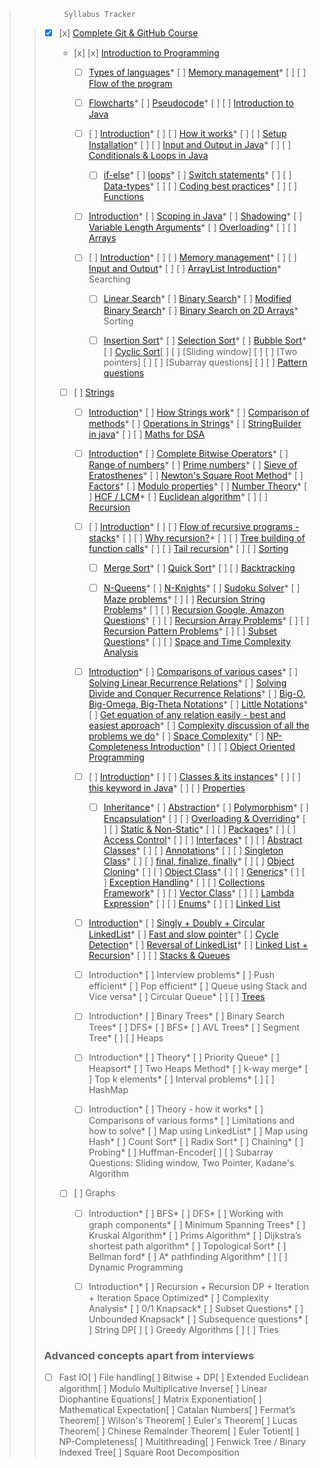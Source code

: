 > ```
>           Syllabus Tracker
> ```
> 
> > * [x] 
> >   [x]   [Complete Git & GitHub Course](https://youtu.be/apGV9Kg7ics)
> >   * [x] 
> >     [x]   [Introduction to Programming](https://youtu.be/wn49bJOYAZM)
> >     
> >     * [ ]   [Types of languages](https://youtu.be/wn49bJOYAZM?t=171)* [ ]   [Memory management](https://youtu.be/wn49bJOYAZM?t=1488)* [ ] 
> >     [ ]   [Flow of the program](https://youtu.be/lhELGQAV4gg)
> >     
> >     * [ ]   [Flowcharts](https://youtu.be/lhELGQAV4gg)* [ ]   [Pseudocode](https://youtu.be/lhELGQAV4gg?t=715)* [ ] 
> >     [ ]   [Introduction to Java](https://youtu.be/4EP8YzcN0hQ)
> >     
> >     * [ ] 
> >       [ ]   [Introduction](https://youtu.be/4EP8YzcN0hQ)* [ ] 
> >       [ ]   [How it works](https://youtu.be/4EP8YzcN0hQ?t=93)* [ ] 
> >       [ ]   [Setup Installation](https://youtu.be/4EP8YzcN0hQ?t=1486)* [ ] 
> >       [ ]   [Input and Output in Java](https://youtu.be/TAtrPoaJ7gc)* [ ] 
> >       [ ]   [Conditionals & Loops in Java](https://youtu.be/ldYLYRNaucM?t=88)
> >       
> >       * [ ]   [if-else](https://youtu.be/ldYLYRNaucM?t=88)* [ ]   [loops](https://youtu.be/ldYLYRNaucM?t=440)* [ ]   [Switch statements](https://youtu.be/mA23x39DjbI)* [ ] 
> >       [ ]   [Data-types](https://youtu.be/TAtrPoaJ7gc?t=2800)* [ ] 
> >       [ ]   [Coding best practices](https://youtu.be/waGfV-IoOt8)* [ ] 
> >     [ ]   [Functions](https://youtu.be/vvanI8NRlSI)
> >     
> >     * [ ]   [Introduction](https://youtu.be/vvanI8NRlSI)* [ ]   [Scoping in Java](https://youtu.be/vvanI8NRlSI?t=2801)* [ ]   [Shadowing](https://youtu.be/vvanI8NRlSI?t=3584)* [ ]   [Variable Length Arguments](https://youtu.be/vvanI8NRlSI?t=4013)* [ ]   [Overloading](https://youtu.be/vvanI8NRlSI?t=4327)* [ ] 
> >     [ ]   [Arrays](https://youtu.be/n60Dn0UsbEk)
> >     
> >     * [ ] 
> >       [ ]   [Introduction](https://youtu.be/n60Dn0UsbEk)* [ ] 
> >       [ ]   [Memory management](https://youtu.be/n60Dn0UsbEk?t=632)* [ ] 
> >       [ ]   [Input and Output](https://youtu.be/n60Dn0UsbEk?t=1675)* [ ] 
> >       [ ]   [ArrayList Introduction](https://youtu.be/n60Dn0UsbEk?t=4868)* Searching
> >       
> >       * [ ]   [Linear Search](https://youtu.be/_HRA37X8N_Q)* [ ]   [Binary Search](https://youtu.be/f6UU7V3szVw)* [ ]   [Modified Binary Search](https://youtu.be/f6UU7V3szVw?t=2508)* [ ]   [Binary Search on 2D Arrays](https://www.youtube.com/watch?v=enI_KyGLYPo)* Sorting
> >       
> >       * [ ]   [Insertion Sort](https://youtu.be/By_5-RRqVeE)* [ ]   [Selection Sort](https://youtu.be/Nd4SCCIHFWk)* [ ]   [Bubble Sort](https://youtu.be/F5MZyqRp_IM)* [ ]   [Cyclic Sort](https://youtu.be/JfinxytTYFQ)[ ] 
> >   [ ]   [Sliding window]
> >   [ ] 
> >   [ ]   [Two pointers]
> >   [ ] 
> >   [ ]   [Subarray questions]
> >   [ ] 
> >   [ ]   [Pattern questions](https://youtu.be/lsOOs5J8ycw)
> >   * [ ] 
> >     [ ]   [Strings](https://www.youtube.com/watch?v=zL1DPZ0Ovlo)
> >     
> >     * [ ]   [Introduction](https://www.youtube.com/watch?v=zL1DPZ0Ovlo)* [ ]   [How Strings work](https://youtu.be/zL1DPZ0Ovlo?t=216)* [ ]   [Comparison of methods](https://youtu.be/zL1DPZ0Ovlo?t=977)* [ ]   [Operations in Strings](https://youtu.be/zL1DPZ0Ovlo?t=1681)* [ ]   [StringBuilder in java](https://youtu.be/zL1DPZ0Ovlo?t=4199)* [ ] 
> >     [ ]   [Maths for DSA](https://youtu.be/fzip9Aml6og)
> >     
> >     * [ ]   [Introduction](https://youtu.be/fzip9Aml6og?t=20)* [ ]   [Complete Bitwise Operators](https://youtu.be/fzip9Aml6og?t=95)* [ ]   [Range of numbers](https://youtu.be/fzip9Aml6og?t=4169)* [ ]   [Prime numbers](https://youtu.be/lmSpZ0bjCyQ?t=57)* [ ]   [Sieve of Eratosthenes](https://youtu.be/lmSpZ0bjCyQ?t=850)* [ ]   [Newton's Square Root Method](https://youtu.be/lmSpZ0bjCyQ?t=1989)* [ ]   [Factors](https://youtu.be/lmSpZ0bjCyQ?t=3004)* [ ]   [Modulo properties](https://youtu.be/lmSpZ0bjCyQ?t=3980)* [ ]   [Number Theory](https://youtu.be/lmSpZ0bjCyQ?t=4405)* [ ]   [HCF / LCM](https://youtu.be/lmSpZ0bjCyQ?t=5110)* [ ]   [Euclidean algorithm](https://youtu.be/lmSpZ0bjCyQ?t=5520)* [ ] 
> >     [ ]   [Recursion](https://www.youtube.com/playlist?list=PL9gnSGHSqcnp39cTyB1dTZ2pJ04Xmdrod)
> >     
> >     * [ ] 
> >       [ ]   [Introduction](https://youtu.be/M2uO2nMT0Bk)* [ ] 
> >       [ ]   [Flow of recursive programs - stacks](https://youtu.be/M2uO2nMT0Bk?t=2124)* [ ] 
> >       [ ]   [Why recursion?](https://youtu.be/M2uO2nMT0Bk?t=2708)* [ ] 
> >       [ ]   [Tree building of function calls](https://youtu.be/M2uO2nMT0Bk?t=3033)* [ ] 
> >       [ ]   [Tail recursion](https://youtu.be/M2uO2nMT0Bk?t=4308)* [ ] 
> >       [ ]   [Sorting](https://www.youtube.com/playlist?list=PL9gnSGHSqcnq-9CXLt9DsInytRMLoyZQ_)
> >       
> >       * [ ]   [Merge Sort](https://youtu.be/iKGAgWdgoRk)* [ ]   [Quick Sort](https://www.youtube.com/watch?v=Z8svOqamag8&list=PL9gnSGHSqcnr_DxHsP7AW9ftq0AtAyYqJ&index=27)* [ ] 
> >       [ ]   [Backtracking](https://youtu.be/zg5v2rlV1tM)
> >       
> >       * [ ]   [N-Queens](https://youtu.be/nC1rbW2YSz0)* [ ]   [N-Knights](https://youtu.be/nC1rbW2YSz0?t=2342)* [ ]   [Sudoku Solver](https://youtu.be/nC1rbW2YSz0?t=3190)* [ ]   [Maze problems](https://www.youtube.com/watch?v=zg5v2rlV1tM)* [ ] 
> >       [ ]   [Recursion String Problems](https://youtu.be/gdifkIwCJyg)* [ ] 
> >       [ ]   [Recursion Google, Amazon Questions](https://youtu.be/9ByWqPzfXDU)* [ ] 
> >       [ ]   [Recursion Array Problems](https://youtu.be/sTdiMLom00U)* [ ] 
> >       [ ]   [Recursion Pattern Problems](https://youtu.be/ymgnIIclCF0)* [ ] 
> >       [ ]   [Subset Questions](https://youtu.be/9ByWqPzfXDU)* [ ] 
> >     [ ]   [Space and Time Complexity Analysis](https://youtu.be/mV3wrLBbuuE)
> >     
> >     * [ ]   [Introduction](https://youtu.be/mV3wrLBbuuE)* [ ]   [Comparisons of various cases](https://youtu.be/mV3wrLBbuuE?t=1039)* [ ]   [Solving Linear Recurrence Relations](https://youtu.be/mV3wrLBbuuE?t=6252)* [ ]   [Solving Divide and Conquer Recurrence Relations](https://youtu.be/mV3wrLBbuuE?t=4609)* [ ]   [Big-O, Big-Omega, Big-Theta Notations](https://youtu.be/mV3wrLBbuuE?t=2271)* [ ]   [Little Notations](https://youtu.be/mV3wrLBbuuE?t=2960)* [ ]   [Get equation of any relation easily - best and easiest approach](https://youtu.be/mV3wrLBbuuE?t=8189)* [ ]   [Complexity discussion of all the problems we do](https://youtu.be/mV3wrLBbuuE?t=3866)* [ ]   [Space Complexity](https://youtu.be/mV3wrLBbuuE?t=3330)* [ ]   [NP-Completeness Introduction](https://youtu.be/mV3wrLBbuuE?t=8695)* [ ] 
> >     [ ]   [Object Oriented Programming](https://www.youtube.com/playlist?list=PL9gnSGHSqcno1G3XjUbwzXHL8_EttOuKk)
> >     
> >     * [ ] 
> >       [ ]   [Introduction](https://www.youtube.com/watch?v=BSVKUk58K6U)* [ ] 
> >       [ ]   [Classes & its instances](https://youtu.be/BSVKUk58K6U?t=467)* [ ] 
> >       [ ]   [this keyword in Java](https://youtu.be/BSVKUk58K6U?t=3380)* [ ] 
> >       [ ]   [Properties](https://www.youtube.com/watch?v=46T2wD3IuhM)
> >       
> >       * [ ]   [Inheritance](https://youtu.be/46T2wD3IuhM?t=146)* [ ]   [Abstraction](https://youtu.be/46T2wD3IuhM?t=7102)* [ ]   [Polymorphism](https://youtu.be/46T2wD3IuhM?t=4226)* [ ]   [Encapsulation](https://youtu.be/46T2wD3IuhM?t=7022)* [ ] 
> >       [ ]   [Overloading & Overriding](https://youtu.be/46T2wD3IuhM?t=4834)* [ ] 
> >       [ ]   [Static & Non-Static](https://youtu.be/_Ya6CN13t8k?t=1137)* [ ] 
> >       [ ]   [Packages](https://youtu.be/_Ya6CN13t8k?t=182)* [ ] 
> >       [ ]   [Access Control](https://youtu.be/W145DXs8fFg)* [ ] 
> >       [ ]   [Interfaces](https://youtu.be/rgHZa7-Dibg?t=1510)* [ ] 
> >       [ ]   [Abstract Classes](https://youtu.be/rgHZa7-Dibg?t=68)* [ ] 
> >       [ ]   [Annotations](https://youtu.be/rgHZa7-Dibg?t=3438)* [ ] 
> >       [ ]   [Singleton Class](https://youtu.be/_Ya6CN13t8k?t=4240)* [ ] 
> >       [ ]   [final, finalize, finally](https://youtu.be/46T2wD3IuhM?t=6317)* [ ] 
> >       [ ]   [Object Cloning](https://youtu.be/OY2lPr8h93U?t=4352)* [ ] 
> >       [ ]   [Object Class](https://youtu.be/W145DXs8fFg?t=1943)* [ ] 
> >       [ ]   [Generics](https://www.youtube.com/watch?v=OY2lPr8h93U)* [ ] 
> >       [ ]   [Exception Handling](https://youtu.be/OY2lPr8h93U?t=3405)* [ ] 
> >       [ ]   [Collections Framework](https://youtu.be/9ogGan-R1pc?t=49)* [ ] 
> >       [ ]   [Vector Class](https://youtu.be/9ogGan-R1pc?t=668)* [ ] 
> >       [ ]   [Lambda Expression](https://youtu.be/OY2lPr8h93U?t=2894)* [ ] 
> >       [ ]   [Enums](https://youtu.be/9ogGan-R1pc?t=909)* [ ] 
> >     [ ]   [Linked List](https://youtu.be/58YbpRDc4yw)
> >     
> >     * [ ]   [Introduction](https://youtu.be/58YbpRDc4yw)* [ ]   [Singly + Doubly + Circular LinkedList](https://youtu.be/58YbpRDc4yw)* [ ]   [Fast and slow pointer](https://youtu.be/70tx7KcMROc)* [ ]   [Cycle Detection](https://youtu.be/70tx7KcMROc)* [ ]   [Reversal of LinkedList](https://youtu.be/70tx7KcMROc)* [ ]   [Linked List + Recursion](https://youtu.be/70tx7KcMROc)* [ ] 
> >     [ ]   [Stacks & Queues](https://youtu.be/)
> >     
> >     * [ ]   Introduction* [ ]   Interview problems* [ ]   Push efficient* [ ]   Pop efficient* [ ]   Queue using Stack and Vice versa* [ ]   Circular Queue* [ ] 
> >     [ ]   [Trees](https://youtu.be/)
> >     
> >     * [ ]   Introduction* [ ]   Binary Trees* [ ]   Binary Search Trees* [ ]   DFS* [ ]   BFS* [ ]   AVL Trees* [ ]   Segment Tree* [ ] 
> >     [ ]   Heaps
> >     
> >     * [ ]   Introduction* [ ]   Theory* [ ]   Priority Queue* [ ]   Heapsort* [ ]   Two Heaps Method* [ ]   k-way merge* [ ]   Top k elements* [ ]   Interval problems* [ ] 
> >     [ ]   HashMap
> >     
> >     * [ ]   Introduction* [ ]   Theory - how it works* [ ]   Comparisons of various forms* [ ]   Limitations and how to solve* [ ]   Map using LinkedList* [ ]   Map using Hash* [ ]   Count Sort* [ ]   Radix Sort* [ ]   Chaining* [ ]   Probing* [ ]   Huffman-Encoder[ ] 
> >   [ ]   Subarray Questions: Sliding window, Two Pointer, Kadane's Algorithm
> >   * [ ] 
> >     [ ]   Graphs
> >     
> >     * [ ]   Introduction* [ ]   BFS* [ ]   DFS* [ ]   Working with graph components* [ ]   Minimum Spanning Trees* [ ]   Kruskal Algorithm* [ ]   Prims Algorithm* [ ]   Dijkstra’s shortest path algorithm* [ ]   Topological Sort* [ ]   Bellman ford* [ ]   A* pathfinding Algorithm* [ ] 
> >     [ ]   Dynamic Programming
> >     
> >     * [ ]   Introduction* [ ]   Recursion + Recursion DP + Iteration + Iteration Space Optimized* [ ]   Complexity Analysis* [ ]   0/1 Knapsack* [ ]   Subset Questions* [ ]   Unbounded Knapsack* [ ]   Subsequence questions* [ ]   String DP[ ] 
> >   [ ]   Greedy Algorithms
> >   [ ] 
> >   [ ]   Tries
> > ### Advanced concepts apart from interviews
> > 
> > 
> > 
> > 
> > 
> > 
> > 
> > 
> > 
> > 
> > 
> > 
> > 
> > 
> > 
> > 
> > 
> > 
> > 
> > 
> > * [ ]   Fast IO[ ]   File handling[ ]   Bitwise + DP[ ]   Extended Euclidean algorithm[ ]   Modulo Multiplicative Inverse[ ]   Linear Diophantine Equations[ ]   Matrix Exponentiation[ ]   Mathematical Expectation[ ]   Catalan Numbers[ ]   Fermat’s Theorem[ ]   Wilson's Theorem[ ]   Euler's Theorem[ ]   Lucas Theorem[ ]   Chinese Remainder Theorem[ ]   Euler Totient[ ]   NP-Completeness[ ]   Multithreading[ ]   Fenwick Tree / Binary Indexed Tree[ ]   Square Root Decomposition
> 

